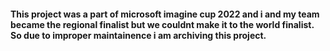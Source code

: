 


#### This project was a part of microsoft imagine cup 2022 and i and my team became the regional finalist but we couldnt make it to the world finalist. So due to improper maintainence i am archiving this project.
